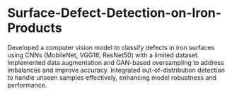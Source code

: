 # Surface-Defect-Detection-on-Iron-Products
Developed a computer vision model to classify defects in iron surfaces using CNNs (MobileNet, VGG16, ResNet50) with a limited dataset. Implemented data augmentation and GAN-based oversampling to address imbalances and improve accuracy. Integrated out-of-distribution detection to handle unseen samples effectively, enhancing model robustness and performance.
